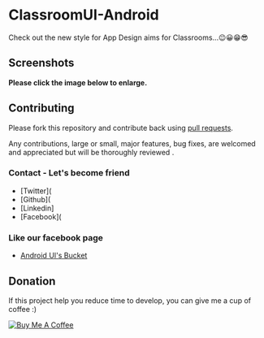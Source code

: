 # ClassroomUI-Android
Check out the new style for App Design aims for Classrooms...😉😀😁😎

## Screenshots

**Please click the image below to enlarge.**


## Contributing

Please fork this repository and contribute back using
[pull requests](https://github.com/Shashank02051997/ClassroomUI-Android/pulls).

Any contributions, large or small, major features, bug fixes, are welcomed and appreciated
but will be thoroughly reviewed .

### Contact - Let's become friend
- [Twitter](
- [Github](
- [Linkedin]
- [Facebook](

### Like our facebook page
- [Android UI's Bucket](https://www.facebook.com/androiduisbucket)

## Donation
If this project help you reduce time to develop, you can give me a cup of coffee :) 

<a href="https://www.buymeacoffee.com/mXUuDW7" target="_blank"><img src="https://bmc-cdn.nyc3.digitaloceanspaces.com/BMC-button-images/custom_images/orange_img.png" alt="Buy Me A Coffee" style="height: auto !important;width: auto !important;" ></a>
